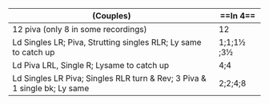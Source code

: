 |(Couples) |==In 4==|
|----|-----|
|12 piva (only 8 in some recordings)| 12|
|Ld Singles LR; Piva, Strutting singles RLR; Ly same to catch up |1;1;1½ ;3½ |
|Ld Piva LRL, Single R; Lysame to catch up| 4;4|
|Ld Singles LR Piva; Singles RLR turn & Rev; 3 Piva & 1 single bk; Ly same |2;2;4;8|
